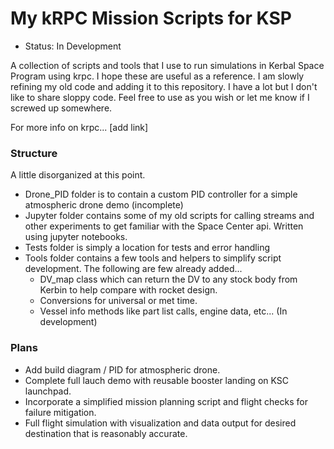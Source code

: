 # My kRPC Mission Scripts for KSP

* Status: In Development

A collection of scripts and tools that I use to run simulations in Kerbal Space Program using krpc. I hope these are useful as a reference. I am slowly refining my old code and adding it to this repository. I have a lot but I don't like to share sloppy code. Feel free to use as you wish or let me know if I screwed up somewhere. 

For more info on krpc... [add link]

### Structure ###

A little disorganized at this point. 

* Drone_PID folder is to contain a custom PID controller for a simple atmospheric drone demo (incomplete)
* Jupyter folder contains some of my old scripts for calling streams and other experiments to get familiar with the Space Center api. Written using jupyter notebooks. 
* Tests folder is simply a location for tests and error handling
* Tools folder contains a few tools and helpers to simplify script development. The following are few already added...
  * DV_map class which can return the DV to any stock body from Kerbin to help compare with rocket design. 
  * Conversions for universal or met time. 
  * Vessel info methods like part list calls, engine data, etc... (In development)

### Plans ###

* Add build diagram / PID for atmospheric drone. 
* Complete full lauch demo with reusable booster landing on KSC launchpad. 
* Incorporate a simplified mission planning script and flight checks for failure mitigation. 
* Full flight simulation with visualization and data output for desired destination that is reasonably accurate. 


